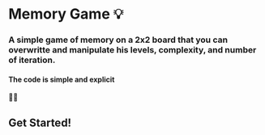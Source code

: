 # Memory Game 💡

### A simple game of memory on a 2x2 board that you can overwritte and manipulate his levels, complexity, and number of iteration.

#### The code is simple and explicit

🎽🏅

## Get Started!
